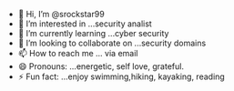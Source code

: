 - 👋 Hi, I’m @srockstar99
- 👀 I’m interested in ...security analist 
- 🌱 I’m currently learning ...cyber security 
- 💞️ I’m looking to collaborate on ...security domains 
- 📫 How to reach me ... via email 
- 😄 Pronouns: ...energetic, self love, grateful. 
- ⚡ Fun fact: ...enjoy swimming,hiking, kayaking, reading 

<!---
srockstar99/srockstar99 is a ✨ special ✨ repository because its `README.md` (this file) appears on your GitHub profile.
You can click the Preview link to take a look at your changes.
--->
